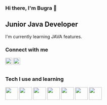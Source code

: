 ### Hi there, I'm Bugra :wave:
## Junior Java Developer

I'm currently learning JAVA features. 

### Connect with me

[<img height="22" src="https://unpkg.com/simple-icons@v5/icons/linkedin.svg" align="left" />][linkedin]

[<img height="22" src="https://unpkg.com/simple-icons@v5/icons/linktree.svg" align="left" />][carrd]

<br><br>

### Tech I use and learning

<img src="https://seeklogo.com/images/J/java-logo-7F8B35BAB3-seeklogo.com.png" height="40">

<img src="https://upload.wikimedia.org/wikipedia/commons/9/99/Unofficial_JavaScript_logo_2.svg" height="40">

<img src="https://cdn.freelogovectors.net/wp-content/uploads/2018/12/react_logo.png" height="40">

<img src="https://www.mysql.com/common/logos/logo-mysql-170x115.png" height="40">

<img src="https://brandslogos.com/wp-content/uploads/images/large/spring-logo.png" height="40">

<img src="https://upload.wikimedia.org/wikipedia/commons/b/b2/Bootstrap_logo.svg" height="40">

<img src="https://upload.wikimedia.org/wikipedia/commons/1/18/C_Programming_Language.svg" height="40">


[linkedin]: https://www.linkedin.com/in/bugramurat/
[carrd]: https://periq.carrd.co
